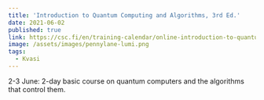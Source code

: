 ```yaml
---
title: 'Introduction to Quantum Computing and Algorithms, 3rd Ed.'
date: 2021-06-02
published: true
link: https://csc.fi/en/training-calendar/online-introduction-to-quantum-computing-and-algorithms-3rd-ed/
image: /assets/images/pennylane-lumi.png
tags:
  - Kvasi
---
```

2-3 June: 2-day basic course on quantum computers and the algorithms that control them.
